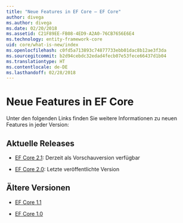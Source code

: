 ```yaml
---
title: "Neue Features in EF Core – EF Core"
author: divega
ms.author: divega
ms.date: 02/20/2018
ms.assetid: C21F89EE-FB08-4ED9-A2A0-76CB7656E6E4
ms.technology: entity-framework-core
uid: core/what-is-new/index
ms.openlocfilehash: c0fd5a713893c74877733ebb01dac8b12ae3f3da
ms.sourcegitcommit: b2d94cebdc32edad4fecb07e53fece66437d1b04
ms.translationtype: HT
ms.contentlocale: de-DE
ms.lasthandoff: 02/28/2018
---
```

# <a name="what-is-new-in-ef-core"></a>Neue Features in EF Core

Unter den folgenden Links finden Sie weitere Informationen zu neuen Features in jeder Version:

## <a name="recent-releases"></a>Aktuelle Releases

- [EF Core 2.1](xref:core/what-is-new/ef-core-2.1): Derzeit als Vorschauversion verfügbar

- [EF Core 2.0](xref:core/what-is-new/ef-core-2.0): Letzte veröffentlichte Version

## <a name="past-versions"></a>Ältere Versionen

- [EF Core 1.1](xref:core/what-is-new/ef-core-1.1)

- [EF Core 1.0](xref:core/what-is-new/ef-core-1.0)
